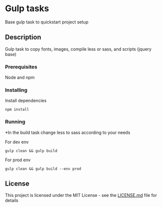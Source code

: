 # Gulp tasks

Base gulp task to quickstart project setup

## Description

Gulp task to copy fonts, images, compile less or sass, and scripts (jquery base)

### Prerequisites

Node and npm

### Installing

Install dependencies

```
npm install
```

### Running

*In the build task change less to sass according to your needs

For dev env

```
gulp clean && gulp build
```

For prod env

```
gulp clean && gulp build --env prod
```

## License

This project is licensed under the MIT License - see the [LICENSE.md](LICENSE.md) file for details
